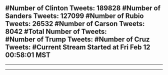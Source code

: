 #Number of Clinton Tweets: 189828
#Number of Sanders Tweets: 127099
#Number of Rubio Tweets: 26532
#Number of Carson Tweets: 8042
#Total Number of Tweets:  
#Number of Trump Tweets: 
#Number of Cruz Tweets: 
#Current Stream Started at Fri Feb 12 00:58:01 MST
---
---
---
